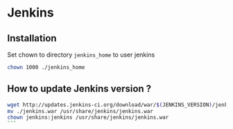 # Jenkins

## Installation

Set chown to directory `jenkins_home` to user jenkins

```bash
chown 1000 ./jenkins_home
```

## How to update Jenkins version ?

````bash
wget http://updates.jenkins-ci.org/download/war/$(JENKINS_VERSION)/jenkins.war
mv ./jenkins.war /usr/share/jenkins/jenkins.war
chown jenkins:jenkins /usr/share/jenkins/jenkins.war
```
